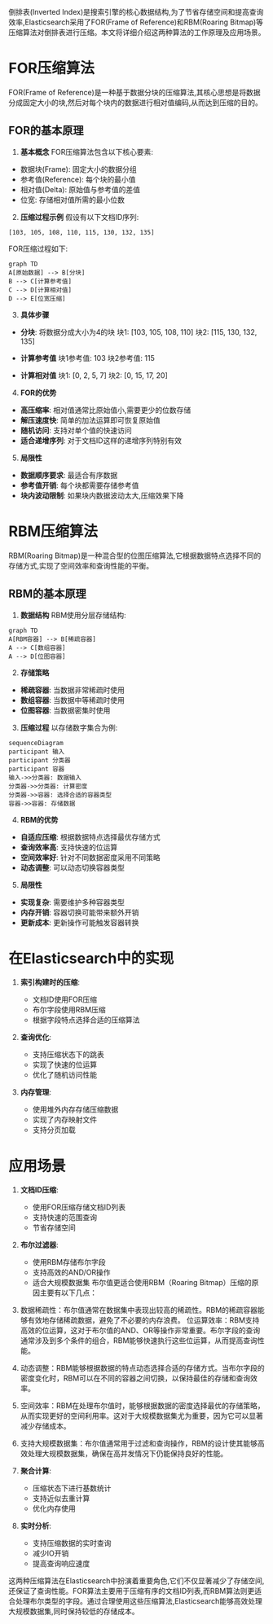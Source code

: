 倒排表(Inverted Index)是搜索引擎的核心数据结构,为了节省存储空间和提高查询效率,Elasticsearch采用了FOR(Frame of Reference)和RBM(Roaring Bitmap)等压缩算法对倒排表进行压缩。本文将详细介绍这两种算法的工作原理及应用场景。

# FOR压缩算法

FOR(Frame of Reference)是一种基于数据分块的压缩算法,其核心思想是将数据分成固定大小的块,然后对每个块内的数据进行相对值编码,从而达到压缩的目的。

## FOR的基本原理

1. **基本概念**
FOR压缩算法包含以下核心要素:
- 数据块(Frame): 固定大小的数据分组
- 参考值(Reference): 每个块的最小值
- 相对值(Delta): 原始值与参考值的差值
- 位宽: 存储相对值所需的最小位数

2. **压缩过程示例**
假设有以下文档ID序列:
```
[103, 105, 108, 110, 115, 130, 132, 135]
```

FOR压缩过程如下:
```mermaid
graph TD
A[原始数据] --> B[分块]
B --> C[计算参考值]
C --> D[计算相对值]
D --> E[位宽压缩]
```

3. **具体步骤**
- **分块**: 将数据分成大小为4的块
  块1: [103, 105, 108, 110]
  块2: [115, 130, 132, 135]

- **计算参考值**
  块1参考值: 103
  块2参考值: 115

- **计算相对值**
  块1: [0, 2, 5, 7]
  块2: [0, 15, 17, 20]

4. **FOR的优势**

- **高压缩率**: 相对值通常比原始值小,需要更少的位数存储
- **解压速度快**: 简单的加法运算即可恢复原始值
- **随机访问**: 支持对单个值的快速访问
- **适合递增序列**: 对于文档ID这样的递增序列特别有效

5. **局限性**

- **数据顺序要求**: 最适合有序数据
- **参考值开销**: 每个块都需要存储参考值
- **块内波动限制**: 如果块内数据波动太大,压缩效果下降

# RBM压缩算法

RBM(Roaring Bitmap)是一种混合型的位图压缩算法,它根据数据特点选择不同的存储方式,实现了空间效率和查询性能的平衡。

## RBM的基本原理

1. **数据结构**
RBM使用分层存储结构:
```mermaid
graph TD
A[RBM容器] --> B[稀疏容器]
A --> C[数组容器]
A --> D[位图容器]
```

2. **存储策略**
- **稀疏容器**: 当数据非常稀疏时使用
- **数组容器**: 当数据中等稀疏时使用
- **位图容器**: 当数据密集时使用

3. **压缩过程**
以存储数字集合为例:
```mermaid
sequenceDiagram
participant 输入
participant 分类器
participant 容器
输入->>分类器: 数据输入
分类器->>分类器: 计算密度
分类器->>容器: 选择合适的容器类型
容器->>容器: 存储数据
```

4. **RBM的优势**

- **自适应压缩**: 根据数据特点选择最优存储方式
- **查询效率高**: 支持快速的位运算
- **空间效率好**: 针对不同数据密度采用不同策略
- **动态调整**: 可以动态切换容器类型

5. **局限性**

- **实现复杂**: 需要维护多种容器类型
- **内存开销**: 容器切换可能带来额外开销
- **更新成本**: 更新操作可能触发容器转换

# 在Elasticsearch中的实现

1. **索引构建时的压缩**:
   - 文档ID使用FOR压缩
   - 布尔字段使用RBM压缩
   - 根据字段特点选择合适的压缩算法

2. **查询优化**:
   - 支持压缩状态下的跳表
   - 实现了快速的位运算
   - 优化了随机访问性能

3. **内存管理**:
   - 使用堆外内存存储压缩数据
   - 实现了内存映射文件
   - 支持分页加载

# 应用场景

1. **文档ID压缩**:
   - 使用FOR压缩存储文档ID列表
   - 支持快速的范围查询
   - 节省存储空间

2. **布尔过滤器**:
   - 使用RBM存储布尔字段
   - 支持高效的AND/OR操作
   - 适合大规模数据集
布尔值更适合使用RBM（Roaring Bitmap）压缩的原因主要有以下几点：
1. 数据稀疏性：布尔值通常在数据集中表现出较高的稀疏性。RBM的稀疏容器能够有效地存储稀疏数据，避免了不必要的内存浪费。
位运算效率：RBM支持高效的位运算，这对于布尔值的AND、OR等操作非常重要。布尔字段的查询通常涉及到多个条件的组合，RBM能够快速执行这些位运算，从而提高查询性能。
3. 动态调整：RBM能够根据数据的特点动态选择合适的存储方式。当布尔字段的密度变化时，RBM可以在不同的容器之间切换，以保持最佳的存储和查询效率。
4. 空间效率：RBM在处理布尔值时，能够根据数据的密度选择最优的存储策略，从而实现更好的空间利用率。这对于大规模数据集尤为重要，因为它可以显著减少存储成本。
5. 支持大规模数据集：布尔值通常用于过滤和查询操作，RBM的设计使其能够高效处理大规模数据集，确保在高并发情况下仍能保持良好的性能。
3. **聚合计算**:
   - 压缩状态下进行基数统计
   - 支持近似去重计算
   - 优化内存使用

4. **实时分析**:
   - 支持压缩数据的实时查询
   - 减少IO开销
   - 提高查询响应速度

这两种压缩算法在Elasticsearch中扮演着重要角色,它们不仅显著减少了存储空间,还保证了查询性能。FOR算法主要用于压缩有序的文档ID列表,而RBM算法则更适合处理布尔类型的字段。通过合理使用这些压缩算法,Elasticsearch能够高效处理大规模数据集,同时保持较低的存储成本。